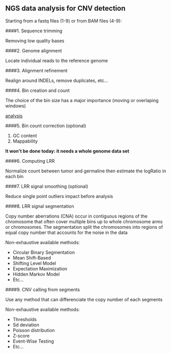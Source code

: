 ## NGS data analysis for CNV detection 

Starting from a fastq files (1-9) or from BAM files (4-9):

####1. Sequence trimming

   Removing low quality bases 

####2. Genome alignment

   Locate individual reads to the reference genome

####3. Alignment refinement

   Realign around INDELs, remove duplicates, etc...

####4. Bin creation and count 

   The choice of the bin size has a major importance (moving or overlaping windows)

   [analysis](../analysis/BinCount.md)

####5. Bin count correction (optional)
  1. GC content
  2. Mappability

   **It won't be done today: it needs a whole genome data set**

####6. Computing LRR

   Normalize count between tumor and germaline then estimate the logRatio in each bin

####7. LRR signal smoothing (optional)

   Reduce single point outliers impact before analysis

####8. LRR signal segmentation

   Copy number aberrations (CNA) occur in contiguous regions of the chromosome that often cover multiple bins up to whole chromosome arms or chromosomes. The segmentation split the chromosomes into regions of equal copy number that accounts for the noise in the data

   Non-exhaustive available methods: 
  * Circular Binary Segmentation
  * Mean Shift-Based
  * Shifting Level Model
  * Expectation Maximization
  * Hidden Markov Model
  * Etc...

####9. CNV calling from segments

   Use any method that can differenciate the copy number of each segments 

   Non-exhaustive available methods: 
  * Thresholds
  * Sd deviation
  * Poisson distribution
  * Z-score
  * Event-Wise Testing
  * Etc...
